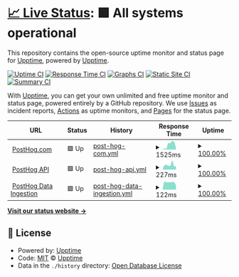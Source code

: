 # [📈 Live Status](https://status.posthog.com): <!--live status--> **🟩 All systems operational**

This repository contains the open-source uptime monitor and status page for [Upptime](https://upptime.js.org), powered by [Upptime](https://github.com/upptime/upptime).

[![Uptime CI](https://github.com/posthog/uptime/workflows/Uptime%20CI/badge.svg)](https://github.com/posthog/uptime/actions?query=workflow%3A%22Uptime+CI%22)
[![Response Time CI](https://github.com/posthog/uptime/workflows/Response%20Time%20CI/badge.svg)](https://github.com/posthog/uptime/actions?query=workflow%3A%22Response+Time+CI%22)
[![Graphs CI](https://github.com/posthog/uptime/workflows/Graphs%20CI/badge.svg)](https://github.com/posthog/uptime/actions?query=workflow%3A%22Graphs+CI%22)
[![Static Site CI](https://github.com/posthog/uptime/workflows/Static%20Site%20CI/badge.svg)](https://github.com/posthog/uptime/actions?query=workflow%3A%22Static+Site+CI%22)
[![Summary CI](https://github.com/posthog/uptime/workflows/Summary%20CI/badge.svg)](https://github.com/posthog/uptime/actions?query=workflow%3A%22Summary+CI%22)

With [Upptime](https://upptime.js.org), you can get your own unlimited and free uptime monitor and status page, powered entirely by a GitHub repository. We use [Issues](https://github.com/upptime/upptime/issues) as incident reports, [Actions](https://github.com/posthog/uptime/actions) as uptime monitors, and [Pages](https://uptime.posthog.com) for the status page.

<!--start: status pages-->
<!-- This summary is generated by Upptime (https://github.com/upptime/upptime) -->
<!-- Do not edit this manually, your changes will be overwritten -->
<!-- prettier-ignore -->
| URL | Status | History | Response Time | Uptime |
| --- | ------ | ------- | ------------- | ------ |
| <img alt="" src="https://favicons.githubusercontent.com/posthog.com" height="13"> [PostHog.com](https://posthog.com) | 🟩 Up | [post-hog-com.yml](https://github.com/PostHog/status/commits/HEAD/history/post-hog-com.yml) | <details><summary><img alt="Response time graph" src="./graphs/post-hog-com/response-time-week.png" height="20"> 1525ms</summary><br><a href="https://status.posthog.com/history/post-hog-com"><img alt="Response time 1345" src="https://img.shields.io/endpoint?url=https%3A%2F%2Fraw.githubusercontent.com%2FPostHog%2Fstatus%2FHEAD%2Fapi%2Fpost-hog-com%2Fresponse-time.json"></a><br><a href="https://status.posthog.com/history/post-hog-com"><img alt="24-hour response time 369" src="https://img.shields.io/endpoint?url=https%3A%2F%2Fraw.githubusercontent.com%2FPostHog%2Fstatus%2FHEAD%2Fapi%2Fpost-hog-com%2Fresponse-time-day.json"></a><br><a href="https://status.posthog.com/history/post-hog-com"><img alt="7-day response time 1525" src="https://img.shields.io/endpoint?url=https%3A%2F%2Fraw.githubusercontent.com%2FPostHog%2Fstatus%2FHEAD%2Fapi%2Fpost-hog-com%2Fresponse-time-week.json"></a><br><a href="https://status.posthog.com/history/post-hog-com"><img alt="30-day response time 1259" src="https://img.shields.io/endpoint?url=https%3A%2F%2Fraw.githubusercontent.com%2FPostHog%2Fstatus%2FHEAD%2Fapi%2Fpost-hog-com%2Fresponse-time-month.json"></a><br><a href="https://status.posthog.com/history/post-hog-com"><img alt="1-year response time 1345" src="https://img.shields.io/endpoint?url=https%3A%2F%2Fraw.githubusercontent.com%2FPostHog%2Fstatus%2FHEAD%2Fapi%2Fpost-hog-com%2Fresponse-time-year.json"></a></details> | <details><summary><a href="https://status.posthog.com/history/post-hog-com">100.00%</a></summary><a href="https://status.posthog.com/history/post-hog-com"><img alt="All-time uptime 100.00%" src="https://img.shields.io/endpoint?url=https%3A%2F%2Fraw.githubusercontent.com%2FPostHog%2Fstatus%2FHEAD%2Fapi%2Fpost-hog-com%2Fuptime.json"></a><br><a href="https://status.posthog.com/history/post-hog-com"><img alt="24-hour uptime 100.00%" src="https://img.shields.io/endpoint?url=https%3A%2F%2Fraw.githubusercontent.com%2FPostHog%2Fstatus%2FHEAD%2Fapi%2Fpost-hog-com%2Fuptime-day.json"></a><br><a href="https://status.posthog.com/history/post-hog-com"><img alt="7-day uptime 100.00%" src="https://img.shields.io/endpoint?url=https%3A%2F%2Fraw.githubusercontent.com%2FPostHog%2Fstatus%2FHEAD%2Fapi%2Fpost-hog-com%2Fuptime-week.json"></a><br><a href="https://status.posthog.com/history/post-hog-com"><img alt="30-day uptime 100.00%" src="https://img.shields.io/endpoint?url=https%3A%2F%2Fraw.githubusercontent.com%2FPostHog%2Fstatus%2FHEAD%2Fapi%2Fpost-hog-com%2Fuptime-month.json"></a><br><a href="https://status.posthog.com/history/post-hog-com"><img alt="1-year uptime 100.00%" src="https://img.shields.io/endpoint?url=https%3A%2F%2Fraw.githubusercontent.com%2FPostHog%2Fstatus%2FHEAD%2Fapi%2Fpost-hog-com%2Fuptime-year.json"></a></details>
| <img alt="" src="https://favicons.githubusercontent.com/app.posthog.com" height="13"> [PostHog API](https://app.posthog.com/_health) | 🟩 Up | [post-hog-api.yml](https://github.com/PostHog/status/commits/HEAD/history/post-hog-api.yml) | <details><summary><img alt="Response time graph" src="./graphs/post-hog-api/response-time-week.png" height="20"> 227ms</summary><br><a href="https://status.posthog.com/history/post-hog-api"><img alt="Response time 230" src="https://img.shields.io/endpoint?url=https%3A%2F%2Fraw.githubusercontent.com%2FPostHog%2Fstatus%2FHEAD%2Fapi%2Fpost-hog-api%2Fresponse-time.json"></a><br><a href="https://status.posthog.com/history/post-hog-api"><img alt="24-hour response time 366" src="https://img.shields.io/endpoint?url=https%3A%2F%2Fraw.githubusercontent.com%2FPostHog%2Fstatus%2FHEAD%2Fapi%2Fpost-hog-api%2Fresponse-time-day.json"></a><br><a href="https://status.posthog.com/history/post-hog-api"><img alt="7-day response time 227" src="https://img.shields.io/endpoint?url=https%3A%2F%2Fraw.githubusercontent.com%2FPostHog%2Fstatus%2FHEAD%2Fapi%2Fpost-hog-api%2Fresponse-time-week.json"></a><br><a href="https://status.posthog.com/history/post-hog-api"><img alt="30-day response time 225" src="https://img.shields.io/endpoint?url=https%3A%2F%2Fraw.githubusercontent.com%2FPostHog%2Fstatus%2FHEAD%2Fapi%2Fpost-hog-api%2Fresponse-time-month.json"></a><br><a href="https://status.posthog.com/history/post-hog-api"><img alt="1-year response time 230" src="https://img.shields.io/endpoint?url=https%3A%2F%2Fraw.githubusercontent.com%2FPostHog%2Fstatus%2FHEAD%2Fapi%2Fpost-hog-api%2Fresponse-time-year.json"></a></details> | <details><summary><a href="https://status.posthog.com/history/post-hog-api">100.00%</a></summary><a href="https://status.posthog.com/history/post-hog-api"><img alt="All-time uptime 100.00%" src="https://img.shields.io/endpoint?url=https%3A%2F%2Fraw.githubusercontent.com%2FPostHog%2Fstatus%2FHEAD%2Fapi%2Fpost-hog-api%2Fuptime.json"></a><br><a href="https://status.posthog.com/history/post-hog-api"><img alt="24-hour uptime 100.00%" src="https://img.shields.io/endpoint?url=https%3A%2F%2Fraw.githubusercontent.com%2FPostHog%2Fstatus%2FHEAD%2Fapi%2Fpost-hog-api%2Fuptime-day.json"></a><br><a href="https://status.posthog.com/history/post-hog-api"><img alt="7-day uptime 100.00%" src="https://img.shields.io/endpoint?url=https%3A%2F%2Fraw.githubusercontent.com%2FPostHog%2Fstatus%2FHEAD%2Fapi%2Fpost-hog-api%2Fuptime-week.json"></a><br><a href="https://status.posthog.com/history/post-hog-api"><img alt="30-day uptime 100.00%" src="https://img.shields.io/endpoint?url=https%3A%2F%2Fraw.githubusercontent.com%2FPostHog%2Fstatus%2FHEAD%2Fapi%2Fpost-hog-api%2Fuptime-month.json"></a><br><a href="https://status.posthog.com/history/post-hog-api"><img alt="1-year uptime 100.00%" src="https://img.shields.io/endpoint?url=https%3A%2F%2Fraw.githubusercontent.com%2FPostHog%2Fstatus%2FHEAD%2Fapi%2Fpost-hog-api%2Fuptime-year.json"></a></details>
| <img alt="" src="https://favicons.githubusercontent.com/app.posthog.com" height="13"> [PostHog Data Ingestion](https://app.posthog.com/batch/) | 🟩 Up | [post-hog-data-ingestion.yml](https://github.com/PostHog/status/commits/HEAD/history/post-hog-data-ingestion.yml) | <details><summary><img alt="Response time graph" src="./graphs/post-hog-data-ingestion/response-time-week.png" height="20"> 122ms</summary><br><a href="https://status.posthog.com/history/post-hog-data-ingestion"><img alt="Response time 97" src="https://img.shields.io/endpoint?url=https%3A%2F%2Fraw.githubusercontent.com%2FPostHog%2Fstatus%2FHEAD%2Fapi%2Fpost-hog-data-ingestion%2Fresponse-time.json"></a><br><a href="https://status.posthog.com/history/post-hog-data-ingestion"><img alt="24-hour response time 312" src="https://img.shields.io/endpoint?url=https%3A%2F%2Fraw.githubusercontent.com%2FPostHog%2Fstatus%2FHEAD%2Fapi%2Fpost-hog-data-ingestion%2Fresponse-time-day.json"></a><br><a href="https://status.posthog.com/history/post-hog-data-ingestion"><img alt="7-day response time 122" src="https://img.shields.io/endpoint?url=https%3A%2F%2Fraw.githubusercontent.com%2FPostHog%2Fstatus%2FHEAD%2Fapi%2Fpost-hog-data-ingestion%2Fresponse-time-week.json"></a><br><a href="https://status.posthog.com/history/post-hog-data-ingestion"><img alt="30-day response time 106" src="https://img.shields.io/endpoint?url=https%3A%2F%2Fraw.githubusercontent.com%2FPostHog%2Fstatus%2FHEAD%2Fapi%2Fpost-hog-data-ingestion%2Fresponse-time-month.json"></a><br><a href="https://status.posthog.com/history/post-hog-data-ingestion"><img alt="1-year response time 97" src="https://img.shields.io/endpoint?url=https%3A%2F%2Fraw.githubusercontent.com%2FPostHog%2Fstatus%2FHEAD%2Fapi%2Fpost-hog-data-ingestion%2Fresponse-time-year.json"></a></details> | <details><summary><a href="https://status.posthog.com/history/post-hog-data-ingestion">100.00%</a></summary><a href="https://status.posthog.com/history/post-hog-data-ingestion"><img alt="All-time uptime 100.00%" src="https://img.shields.io/endpoint?url=https%3A%2F%2Fraw.githubusercontent.com%2FPostHog%2Fstatus%2FHEAD%2Fapi%2Fpost-hog-data-ingestion%2Fuptime.json"></a><br><a href="https://status.posthog.com/history/post-hog-data-ingestion"><img alt="24-hour uptime 100.00%" src="https://img.shields.io/endpoint?url=https%3A%2F%2Fraw.githubusercontent.com%2FPostHog%2Fstatus%2FHEAD%2Fapi%2Fpost-hog-data-ingestion%2Fuptime-day.json"></a><br><a href="https://status.posthog.com/history/post-hog-data-ingestion"><img alt="7-day uptime 100.00%" src="https://img.shields.io/endpoint?url=https%3A%2F%2Fraw.githubusercontent.com%2FPostHog%2Fstatus%2FHEAD%2Fapi%2Fpost-hog-data-ingestion%2Fuptime-week.json"></a><br><a href="https://status.posthog.com/history/post-hog-data-ingestion"><img alt="30-day uptime 100.00%" src="https://img.shields.io/endpoint?url=https%3A%2F%2Fraw.githubusercontent.com%2FPostHog%2Fstatus%2FHEAD%2Fapi%2Fpost-hog-data-ingestion%2Fuptime-month.json"></a><br><a href="https://status.posthog.com/history/post-hog-data-ingestion"><img alt="1-year uptime 100.00%" src="https://img.shields.io/endpoint?url=https%3A%2F%2Fraw.githubusercontent.com%2FPostHog%2Fstatus%2FHEAD%2Fapi%2Fpost-hog-data-ingestion%2Fuptime-year.json"></a></details>

<!--end: status pages-->

[**Visit our status website →**](https://status.posthog.com)

## 📄 License

- Powered by: [Upptime](https://github.com/upptime/upptime)
- Code: [MIT](./LICENSE) © [Upptime](https://upptime.js.org)
- Data in the `./history` directory: [Open Database License](https://opendatacommons.org/licenses/odbl/1-0/)

